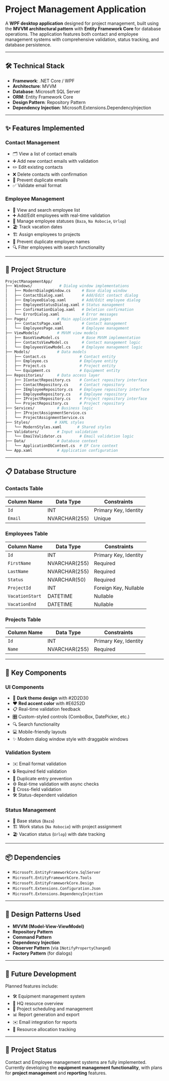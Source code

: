 # **Project Management Application**

A **WPF desktop application** designed for project management, built using the **MVVM architectural pattern** with **Entity Framework Core** for database operations. The application features both contact and employee management systems with comprehensive validation, status tracking, and database persistence.

---

## **🛠️ Technical Stack**

- **Framework**: .NET Core / WPF  
- **Architecture**: MVVM  
- **Database**: Microsoft SQL Server  
- **ORM**: Entity Framework Core  
- **Design Pattern**: Repository Pattern  
- **Dependency Injection**: Microsoft.Extensions.DependencyInjection  

---

## **✨ Features Implemented**

### **Contact Management**
- 🗂️ View a list of contact emails  
- ➕ Add new contact emails with validation  
- ✏️ Edit existing contacts  
- ❌ Delete contacts with confirmation  
- 🚫 Prevent duplicate emails  
- ✅ Validate email format  

### **Employee Management**
- 👥 View and search employee list  
- ➕ Add/Edit employees with real-time validation  
- 🔄 Manage employee statuses (`Baza`, `Na Robocie`, `Urlop`)  
- 🏖️ Track vacation dates  
- 🏗️ Assign employees to projects  
- 🚫 Prevent duplicate employee names  
- 🔍 Filter employees with search functionality  

---

## 📂 Project Structure

```bash
ProjectManagementApp/
├── Windows/            # Dialog window implementations
│   ├── ModernDialogWindow.cs     # Base dialog window
│   ├── ContactDialog.xaml        # Add/Edit contact dialog
│   ├── EmployeeDialog.xaml       # Add/Edit employee dialog
│   ├── EmployeeStatusDialog.xaml # Status management
│   ├── ConfirmationDialog.xaml   # Deletion confirmation
│   └── ErrorDialog.xaml          # Error messages
├── Pages/             # Main application pages
│   ├── ContactsPage.xaml         # Contact management
│   └── EmployeesPage.xaml        # Employee management
├── ViewModels/        # MVVM view models
│   ├── BaseViewModel.cs          # Base MVVM implementation
│   ├── ContactsViewModel.cs      # Contact management logic
│   └── EmployeesViewModel.cs     # Employee management logic
├── Models/            # Data models
│   ├── Contact.cs               # Contact entity
│   ├── Employee.cs              # Employee entity
│   ├── Project.cs               # Project entity
│   └── Equipment.cs             # Equipment entity
├── Repositories/      # Data access layer
│   ├── IContactRepository.cs    # Contact repository interface
│   ├── ContactRepository.cs     # Contact repository
│   ├── IEmployeeRepository.cs   # Employee repository interface
│   ├── EmployeeRepository.cs    # Employee repository
│   ├── IProjectRepository.cs    # Project repository interface
│   └── ProjectRepository.cs     # Project repository
├── Services/          # Business logic
│   ├── IProjectAssignmentService.cs
│   └── ProjectAssignmentService.cs
├── Styles/           # XAML styles
│   └── ModernStyles.xaml       # Shared styles
├── Validators/        # Input validation
│   └── EmailValidator.cs        # Email validation logic
├── Data/              # Database context
│   └── ApplicationDbContext.cs  # EF Core context
└── App.xaml           # Application configuration
```

---

## **📋 Database Structure**

### **Contacts Table**
| Column Name  | Data Type      | Constraints                  |
|--------------|----------------|------------------------------|
| `Id`         | INT            | Primary Key, Identity        |
| `Email`      | NVARCHAR(255)  | Unique                      |

### **Employees Table**
| Column Name     | Data Type      | Constraints                  |
|-----------------|----------------|------------------------------|
| `Id`            | INT            | Primary Key, Identity        |
| `FirstName`     | NVARCHAR(255)  | Required                     |
| `LastName`      | NVARCHAR(255)  | Required                     |
| `Status`        | NVARCHAR(50)   | Required                     |
| `ProjectId`     | INT            | Foreign Key, Nullable        |
| `VacationStart` | DATETIME       | Nullable                     |
| `VacationEnd`   | DATETIME       | Nullable                     |

### **Projects Table**
| Column Name | Data Type      | Constraints                  |
|-------------|----------------|------------------------------|
| `Id`        | INT            | Primary Key, Identity        |
| `Name`      | NVARCHAR(255)  | Required                     |

---

## **🔑 Key Components**

### **UI Components**
- 🖤 **Dark theme design** with #2D2D30  
- ❤️ **Red accent color** with #E6252D  
- 📋 Real-time validation feedback  
- 🎛️ Custom-styled controls (ComboBox, DatePicker, etc.)  
- 🔍 Search functionality  
- 💻 Mobile-friendly layouts  
- ✨ Modern dialog window style with draggable windows  

### **Validation System**
- ✉️ Email format validation  
- 🔒 Required field validation  
- 🚫 Duplicate entry prevention  
- ⚙️ Real-time validation with async checks  
- 🔄 Cross-field validation  
- 🛠️ Status-dependent validation  

### **Status Management**
- 🏢 Base status (`Baza`)  
- 🏗️ Work status (`Na Robocie`) with project assignment  
- 🏖️ Vacation status (`Urlop`) with date tracking  

---

## **📦 Dependencies**

- `Microsoft.EntityFrameworkCore.SqlServer`  
- `Microsoft.EntityFrameworkCore.Tools`  
- `Microsoft.EntityFrameworkCore.Design`  
- `Microsoft.Extensions.Configuration.Json`  
- `Microsoft.Extensions.DependencyInjection`  

---

## **🧩 Design Patterns Used**

- **MVVM (Model-View-ViewModel)**  
- **Repository Pattern**  
- **Command Pattern**  
- **Dependency Injection**  
- **Observer Pattern** (via `INotifyPropertyChanged`)  
- **Factory Pattern** (for dialogs)  

---

## **🚀 Future Development**

Planned features include:  
- 🛠️ Equipment management system  
- 🏢 HQ resource overview  
- 📅 Project scheduling and management  
- 📊 Report generation and export  
- ✉️ Email integration for reports  
- 🔄 Resource allocation tracking  

---

## **📌 Project Status**

Contact and Employee management systems are fully implemented. Currently developing the **equipment management functionality**, with plans for **project management** and **reporting** features.